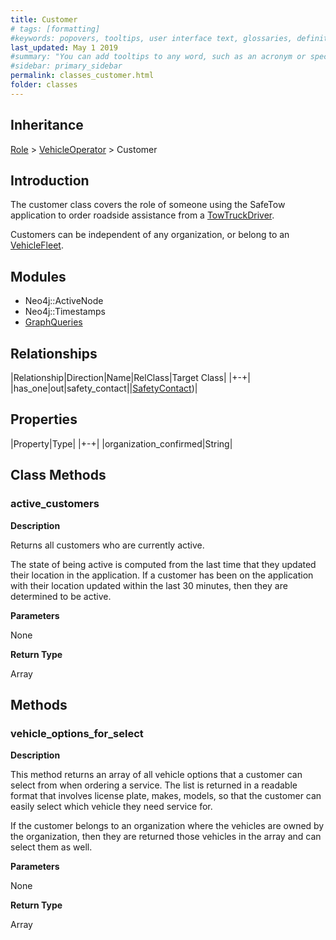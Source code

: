 ```yaml
---
title: Customer
# tags: [formatting]
#keywords: popovers, tooltips, user interface text, glossaries, definitions
last_updated: May 1 2019
#summary: "You can add tooltips to any word, such as an acronym or specialized term. Tooltips work well for glossary definitions, because you don't have to keep repeating the definition, nor do you assume the reader already knows the word's meaning."
#sidebar: primary_sidebar
permalink: classes_customer.html
folder: classes
---
```


## Inheritance

[Role](/classes_role) > [VehicleOperator](/classes_vehicle_operator) > Customer

## Introduction

The customer class covers the role of someone using the SafeTow application to order roadside assistance from a [TowTruckDriver](/classes_tow_truck_driver).

Customers can be independent of any organization, or belong to an [VehicleFleet](/classes_vehicle_fleet).

## Modules

* Neo4j::ActiveNode
* Neo4j::Timestamps
* [GraphQueries](/modules_graph_queries.html)

## Relationships

|Relationship|Direction|Name|RelClass|Target Class|
|+-+|
|has_one|out|safety_contact||[SafetyContact](/classes_safety_contact))|

## Properties

|Property|Type|
|+-+|
|organization_confirmed|String|

## Class Methods

### active_customers

__Description__

Returns all customers who are currently active.

The state of being active is computed from the last time that they updated their location in the application. If a customer has been on the application with their location updated within the last 30 minutes, then they are determined to be active.

__Parameters__

None

__Return Type__

Array

## Methods

### vehicle_options_for_select

__Description__

This method returns an array of all vehicle options that a customer can select from when ordering a service. The list is returned in a readable format that involves license plate, makes, models, so that the customer can easily select which vehicle they need service for.

If the customer belongs to an organization where the vehicles are owned by the organization, then they are returned those vehicles in the array and can select them as well.

__Parameters__

None

__Return Type__

Array
